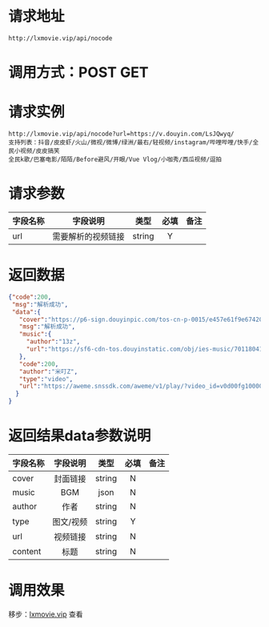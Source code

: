 
# 请求地址

```
http://lxmovie.vip/api/nocode
```

# 调用方式：POST GET

# 请求实例

```
http://lxmovie.vip/api/nocode?url=https://v.douyin.com/LsJQwyq/
支持列表：抖音/皮皮虾/火山/微视/微博/绿洲/最右/轻视频/instagram/哔哩哔哩/快手/全民小视频/皮皮搞笑
全民k歌/巴塞电影/陌陌/Before避风/开眼/Vue Vlog/小咖秀/西瓜视频/逗拍
```

# 请求参数

|字段名称       |字段说明         |类型            |必填            |备注     |
| -------------|:--------------:|:--------------:|:--------------:| ------:|
|url|需要解析的视频链接|string|Y||

# 返回数据

```json
{"code":200,
 "msg":"解析成功",
 "data":{
   "cover":"https://p6-sign.douyinpic.com/tos-cn-p-0015/e457e61f9e674205b35930ace2b1e789_1641551728~tplv-dy-360p.jpeg?x-expires=1646546400&x-signature=VwSUNrhjFERNE9U1JlDMRcBJKVs%3D&from=4257465056&s=&se=false&sh=&sc=&l=20220220144247010210057040107C5AEE&biz_tag=feed_cover",
   "msg":"解析成功",
   "music":{
     "author":"13z",
     "url":"https://sf6-cdn-tos.douyinstatic.com/obj/ies-music/7011804161452854047.mp3"
   },
   "code":200,
   "author":"米叮Z",
   "type":"video",
   "url":"https://aweme.snssdk.com/aweme/v1/play/?video_id=v0d00fg10000c7c1dlbc77u38e0bnet0&ratio=720p&line=0","content":"pk一下觉得上一条跟这个更喜欢哪个啊"
  }
}
```

# 返回结果data参数说明

|字段名称       |字段说明         |类型            |必填            |备注     |
| -------------|:--------------:|:--------------:|:--------------:| ------:|
|cover|封面链接|string|N||
|music|BGM|json|N||
|author|作者|string|N||
|type|图文/视频|string|Y||
|url|视频链接|string|N||
|content|标题|string|N||


# 调用效果

移步：[lxmovie.vip](lxmovie.vip) 查看




